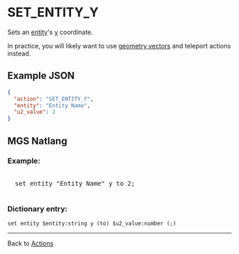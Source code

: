 # SET_ENTITY_Y

Sets an [entity](../entities)'s [y](../entities/entity_properties) coordinate.

In practice, you will likely want to use [geometry vectors](../maps/vector_objects) and teleport actions instead.

## Example JSON

```json
{
  "action": "SET_ENTITY_Y",
  "entity": "Entity Name",
  "u2_value": 2
}
```

## MGS Natlang

### Example:

<pre class="HyperMD-codeblock mgs">

  <span class="verb">set</span> <span class="sigil">entity</span> <span class="string">"Entity Name"</span> <span class="target">y</span> <span class="operator">to</span> <span class="number">2</span><span class="terminator">;</span>

</pre>

### Dictionary entry:

```
set entity $entity:string y (to) $u2_value:number (;)
```

---

Back to [Actions](../actions)
